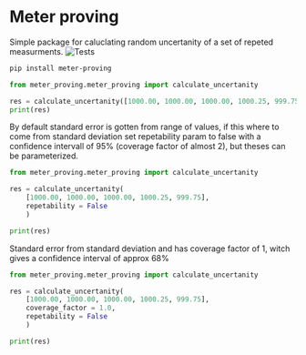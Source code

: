 # Meter proving
Simple package for caluclating random uncertanity of a set of repeted measurments.
![Tests](https://github.com/StigHaraldGustavsen/meter_proving/actions/workflows/tests.yml/badge.svg)
```Bash
pip install meter-proving
```


```python
from meter_proving.meter_proving import calculate_uncertanity

res = calculate_uncertanity([1000.00, 1000.00, 1000.00, 1000.25, 999.75])
print(res)
```

By default standard error is gotten from range of values, if this where to come from standard deviation set repetability param to false with a confidence intervall of 95% (coverage factor of almost 2), but theses can be parameterized.

```python
from meter_proving.meter_proving import calculate_uncertanity

res = calculate_uncertanity(
    [1000.00, 1000.00, 1000.00, 1000.25, 999.75],
    repetability = False
    )

print(res)
```

Standard error from standard deviation and has coverage factor of 1, witch gives a confidence interval of approx 68%

```python
from meter_proving.meter_proving import calculate_uncertanity

res = calculate_uncertanity(
    [1000.00, 1000.00, 1000.00, 1000.25, 999.75],
    coverage_factor = 1.0,
    repetability = False
    )

print(res)
```

